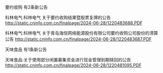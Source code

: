 要约收购 有2条新公告 

科林电气:科林电气 关于要约收购结果暨股票复牌的公告 http://static.cninfo.com.cn/finalpage/2024-06-28/1220483688.PDF 

科林电气:科林电气 关于青岛海信网络能源股份有限公司要约收购公司股份的清算公告 http://static.cninfo.com.cn/finalpage/2024-06-28/1220483687.PDF 

天味食品 有1条新公告 

天味食品:关于使用部分闲置募集资金进行现金管理到期赎回的公告 http://static.cninfo.com.cn/finalpage/2024-06-28/1220481095.PDF 

